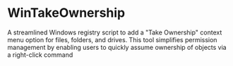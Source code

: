 # WinTakeOwnership
A streamlined Windows registry script to add a "Take Ownership" context menu option for files, folders, and drives. This tool simplifies permission management by enabling users to quickly assume ownership of objects via a right-click command
